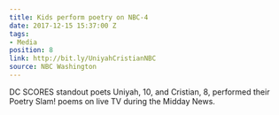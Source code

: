 ```yaml
---
title: Kids perform poetry on NBC-4
date: 2017-12-15 15:37:00 Z
tags:
- Media
position: 8
link: http://bit.ly/UniyahCristianNBC
source: NBC Washington
---
```


DC SCORES standout poets Uniyah, 10, and Cristian, 8, performed their Poetry Slam! poems on live TV during the Midday News. 